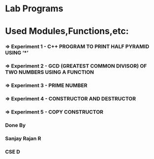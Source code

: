 # Lab Programs
# Used Modules,Functions,etc:
### => Experiment 1 - C++ PROGRAM TO PRINT HALF PYRAMID USING ‘*’
### => Experiment 2 - GCD (GREATEST COMMON DIVISOR) OF TWO NUMBERS USING A FUNCTION 
### => Experiment 3 - PRIME NUMBER
### => Experiment 4 - CONSTRUCTOR AND DESTRUCTOR
### => Experiment 5 - COPY CONSTRUCTOR
### Done By 
###        Sanjay Rajan R
###        CSE D
